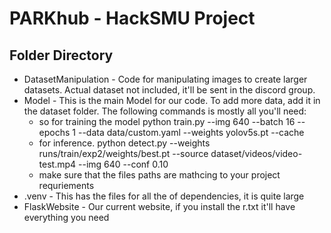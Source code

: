 # PARKhub - HackSMU Project

## Folder Directory
- DatasetManipulation - Code for manipulating images to create larger datasets. Actual dataset not included, it'll be sent in the discord group. 
- Model - This is the main Model for our code. To add more data, add it in the dataset folder. The following commands is mostly all you'll need: 
  - so for training the model  python train.py --img 640 --batch 16 --epochs 1 --data data/custom.yaml --weights yolov5s.pt --cache
  - for inference.  python detect.py --weights runs/train/exp2/weights/best.pt --source dataset/videos/video-test.mp4 --img 640 --conf 0.10
  - make sure that the files paths are mathcing to your project requriements
- .venv - This has the files for all the of dependencies, it is quite large
- FlaskWebsite - Our current website, if you install the r.txt it'll have everything you need 